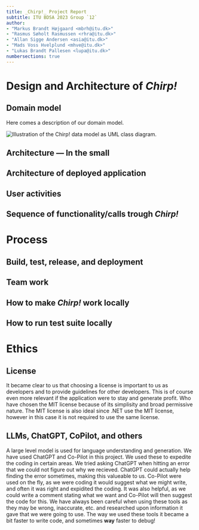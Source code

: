```yaml
---
title: _Chirp!_ Project Report
subtitle: ITU BDSA 2023 Group `12`
author:
- "Markus Brandt Højgaard <mbrh@itu.dk>"
- "Rasmus Søholt Rasmussen <rhra@itu.dk>"
- "Allan Sigge Andersen <asia@itu.dk>"
- "Mads Voss Hvelplund <mhve@itu.dk>"
- "Lukas Brandt Pallesen <lupa@itu.dk>"
numbersections: true
---
```


# Design and Architecture of _Chirp!_

## Domain model

Here comes a description of our domain model.

![Illustration of the _Chirp!_ data model as UML class diagram.](https://www.google.com/url?sa=i&url=https%3A%2F%2Fstock.adobe.com%2Fsearch%3Fk%3Dwallpaper&psig=AOvVaw3xFhVWEHGzPNasG5rZq3-L&ust=1702634675223000&source=images&cd=vfe&ved=0CBEQjRxqFwoTCPCqy8nWjoMDFQAAAAAdAAAAABAE)

## Architecture — In the small

## Architecture of deployed application

## User activities

## Sequence of functionality/calls trough _Chirp!_

# Process

## Build, test, release, and deployment

## Team work

## How to make _Chirp!_ work locally

## How to run test suite locally

# Ethics

## License
It became clear to us that choosing a license is important to us as developers and to provide guidelines for other developers. This is of course even more relevant if the application were to stay and generate profit.
Who have chosen the MIT license because of its simplisity and broad permissive nature. The MIT license is also ideal since .NET use the MIT license, however in this case it is not required to use the same license. 

## LLMs, ChatGPT, CoPilot, and others
A large level model is used for language understanding and generation. We have used ChatGPT and Co-Pilot in this project. We used these to expedite the coding in certain areas. 
We tried asking ChatGPT when hitting an error that we could not figure out why we recieved. ChatGPT could actually help finding the error sometimes, making this valueable to us.
Co-Pilot were used on the fly, as we were coding it would suggest what we might write, and often it was right and expidited the coding. It was also helpful, as we could write a comment stating what we want and Co-Pilot will then suggest the code for this. 
We have always been careful when using these tools as they may be wrong, inaccurate, etc. and researched upon information it gave that we were going to use. The way we used these tools it became a bit faster to write code, and sometimes **way** faster to debug! 